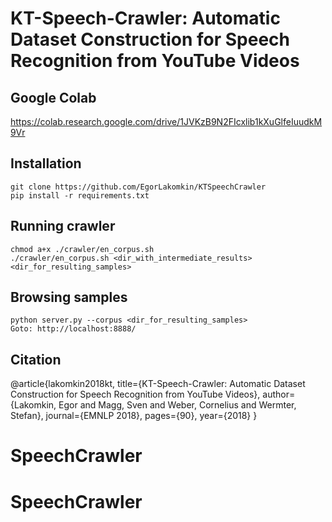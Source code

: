 # KT-Speech-Crawler: Automatic Dataset Construction for Speech Recognition from YouTube Videos

## Google Colab
https://colab.research.google.com/drive/1JVKzB9N2FIcxlib1kXuGlfeIuudkM9Vr


## Installation
```
git clone https://github.com/EgorLakomkin/KTSpeechCrawler
pip install -r requirements.txt
```

## Running crawler
```
chmod a+x ./crawler/en_corpus.sh
./crawler/en_corpus.sh <dir_with_intermediate_results> <dir_for_resulting_samples>
```
## Browsing samples
```
python server.py --corpus <dir_for_resulting_samples>
Goto: http://localhost:8888/
```
## Citation

@article{lakomkin2018kt,
  title={KT-Speech-Crawler: Automatic Dataset Construction for Speech Recognition from YouTube Videos},
  author={Lakomkin, Egor and Magg, Sven and Weber, Cornelius and Wermter, Stefan},
  journal={EMNLP 2018},
  pages={90},
  year={2018}
}
# SpeechCrawler
# SpeechCrawler
